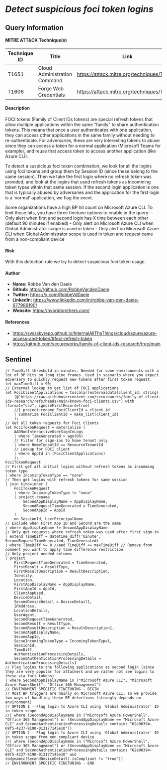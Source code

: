 # *Detect suspicious foci token logins*

## Query Information

#### MITRE ATT&CK Technique(s)

| Technique ID | Title    | Link    |
| ---  | --- | --- |
| T1651 | Cloud Administration Command | https://attack.mitre.org/techniques/T1651/ |
| T1606 | Forge Web Credentials | https://attack.mitre.org/techniques/T1606/ |

#### Description
FOCI tokens (Family of Client IDs tokens) are special refresh tokens that allow multiple applications within the same "family" to share authentication tokens. This means that once a user authenticates with one application, they can access other applications in the same family without needing to re-authenticate. For adversaries, these are very interesting tokens to abuse since they can access a token for a normal application (Microsoft Teams for example), and reuse that access token to access another application (like Azure CLI).

To detect a suspicious foci token combination, we look for all the logins using foci tokens and group them by Session ID (since these belong to the same session). Then we take the first login where no refresh token was provided, and look at the logins that used refresh tokens as incomming token types within that same session. If the second login application is one that is typically abused by adversaries and the application for the first login is a 'normal' application, we flag the event.

Some organizations have a high BP hit count on Microsoft Azure CLI. To limit those hits, you have three finetune options to enable in the query:
    - Only alert when first and second login has X time between each other (default 90 minutes if enabled)
    - Only alert on Microsoft Azure CLI when Global Administrator scope is used in token
    - Only alert on Microsoft Azure CLI when Global Administrator scope is used in token and request came from a non-compliant device

#### Risk
With this detection rule we try to detect suspicious foci token usage.

#### Author <Optional>
- **Name:** Robbe Van den Daele
- **Github:** https://github.com/RobbeVandenDaele
- **Twitter:** https://x.com/RobbeVdDaele
- **LinkedIn:** https://www.linkedin.com/in/robbe-van-den-daele-677986190/
- **Website:** https://hybridbrothers.com/

#### References
- https://swisskyrepo.github.io/InternalAllTheThings/cloud/azure/azure-access-and-token/#foci-refresh-token
- https://github.com/secureworks/family-of-client-ids-research/tree/main

## Sentinel
```KQL
// TimeDiff threshold in minutes. Needed for some environments with a lot of BP hits on long time frames. Used in scenario where you expect adversary to quickly request new tokens after first token request.
let maxTimeDiff = 90;
// External lookup to get list of FOCI applications
let FociClientApplications = toscalar(externaldata(client_id: string)
    [@"https://raw.githubusercontent.com/secureworks/family-of-client-ids-research/refs/heads/main/known-foci-clients.csv"] with (format="csv", ignoreFirstRecord=true)
    //| project-rename FociClientId = client_id
    | summarize FociClientId = make_list(client_id)
    );
// Get all token requests for Foci clients
let FociTokenRequest = materialize (
    AADNonInteractiveUserSignInLogs
    | where TimeGenerated > ago(6h)
    // Filter for sign-ins to home tenant only
    | where HomeTenantId == ResourceTenantId
    // Lookup for FOCI client
    | where AppId in (FociClientApplications)
    );
FociTokenRequest
// First get all initial logins without refresh tokens as incomming token type
| where IncomingTokenType == "none"
// Then get logins with refresh tokens for same session
| join kind=inner (
    FociTokenRequest
    | where IncomingTokenType != "none"
    | project-rename
        SecondAppDisplayName = AppDisplayName,
        SecondRequestTimeGenerated = TimeGenerated,
        SecondAppId = AppId
    )
    on SessionId, UserPrincipalName
// Exclude when First App ID and Second are the same
| where AppDisplayName != SecondAppDisplayName
// Only get requests where refresh token was used after first sign-in
| extend TimeDiff = datetime_diff('minute', SecondRequestTimeGenerated, TimeGenerated)
| where TimeDiff >= 0 //and TimeDiff <= maxTimeDiff // Remove from comment you want to apply time difference restriction
// Only project needed columns
| project
    FirstRequestTimeGenerated = TimeGenerated,
    FirstResult = ResultType,
    FirstResultDescription = ResultDescription,
    Identity,
    Location,
    FirstAppDisplayName = AppDisplayName,
    FirstAppId = AppId,
    ClientAppUsed,
    DeviceDetail,
    SecondDeviceDetail = DeviceDetail1,
    IPAddress,
    LocationDetails,
    UserAgent,
    SecondRequestTimeGenerated,
    SecondResult = ResultType,
    SecondResultDescription = ResultDescription1,
    SecondAppDisplayName,
    SecondAppId,
    SeconIncomingTokenType = IncomingTokenType1,
    SessionId,
    TimeDiff,
    AuthenticationProcessingDetails,
    SecondAuthenticationProcessingDetails = AuthenticationProcessingDetails1
// Flag logins to the following applications as second login (since they are very popular for attackers and we rather not see logins to these via foci tokens)
| where SecondAppDisplayName in ("Microsoft Azure CLI", "Microsoft Azure PowerShell", "Office 365 Management")
// ENVIRONMENT SPECIFIC FINETUNING - BEGIN
// Most BP triggers are mainly on Microsoft Azure CLI, so we provide two ways of handling these BP detections (strongly depends on environment)
// OPTION 1 - Flag login to Azure CLI using 'Global Administrator' ID in token scope
//| where (SecondAppDisplayName in ("Microsoft Azure PowerShell", "Office 365 Management") or (SecondAppDisplayName == "Microsoft Azure CLI" and SecondAuthenticationProcessingDetails contains "62e90394-69f5-4237-9190-012177145e10"))
// OPTION 2 - Flag login to Azure CLI using 'Global Administrator' ID in token scope from non compliant device
//| where (SecondAppDisplayName in ("Microsoft Azure PowerShell", "Office 365 Management") or (SecondAppDisplayName == "Microsoft Azure CLI" and SecondAuthenticationProcessingDetails contains "62e90394-69f5-4237-9190-012177145e10" and todynamic(SecondDeviceDetail).isCompliant != "true"))
// ENVIRONMENT SPECIFIC FINETUNING - END
```